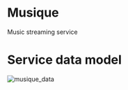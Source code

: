 # Musique
Music streaming service
# Service data model
![musique_data](https://user-images.githubusercontent.com/71068953/178476488-9e095e7f-cfc0-4b61-a60e-ab28b204576d.png)
